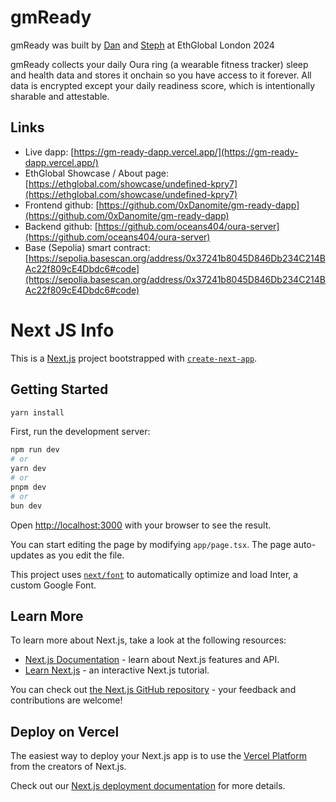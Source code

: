 # gmReady

gmReady was built by [Dan](https://twitter.com/_danomite) and [Steph](https://twitter.com/0ceans404) at EthGlobal London 2024

gmReady collects your daily Oura ring (a wearable fitness tracker) sleep and health data and stores it onchain so you have access to it forever. All data is encrypted except your daily readiness score, which is intentionally sharable and attestable.

## Links

- Live dapp: [https://gm-ready-dapp.vercel.app/](https://gm-ready-dapp.vercel.app/)
- EthGlobal Showcase / About page: [https://ethglobal.com/showcase/undefined-kpry7](https://ethglobal.com/showcase/undefined-kpry7)
- Frontend github: [https://github.com/0xDanomite/gm-ready-dapp](https://github.com/0xDanomite/gm-ready-dapp)
- Backend github: [https://github.com/oceans404/oura-server](https://github.com/oceans404/oura-server)
- Base (Sepolia) smart contract: [https://sepolia.basescan.org/address/0x37241b8045D846Db234C214BAc22f809cE4Dbdc6#code](https://sepolia.basescan.org/address/0x37241b8045D846Db234C214BAc22f809cE4Dbdc6#code)

# Next JS Info

This is a [Next.js](https://nextjs.org/) project bootstrapped with [`create-next-app`](https://github.com/vercel/next.js/tree/canary/packages/create-next-app).

## Getting Started

```bash
yarn install
```

First, run the development server:

```bash
npm run dev
# or
yarn dev
# or
pnpm dev
# or
bun dev
```

Open [http://localhost:3000](http://localhost:3000) with your browser to see the result.

You can start editing the page by modifying `app/page.tsx`. The page auto-updates as you edit the file.

This project uses [`next/font`](https://nextjs.org/docs/basic-features/font-optimization) to automatically optimize and load Inter, a custom Google Font.

## Learn More

To learn more about Next.js, take a look at the following resources:

- [Next.js Documentation](https://nextjs.org/docs) - learn about Next.js features and API.
- [Learn Next.js](https://nextjs.org/learn) - an interactive Next.js tutorial.

You can check out [the Next.js GitHub repository](https://github.com/vercel/next.js/) - your feedback and contributions are welcome!

## Deploy on Vercel

The easiest way to deploy your Next.js app is to use the [Vercel Platform](https://vercel.com/new?utm_medium=default-template&filter=next.js&utm_source=create-next-app&utm_campaign=create-next-app-readme) from the creators of Next.js.

Check out our [Next.js deployment documentation](https://nextjs.org/docs/deployment) for more details.
